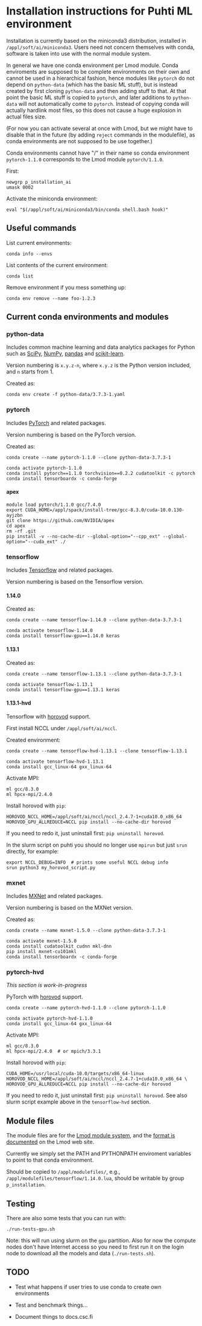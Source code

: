 # Installation instructions for Puhti ML environment

Installation is currently based on the miniconda3 distribution, installed in `/appl/soft/ai/miniconda3`.  Users need not concern themselves with conda, software is taken into use with the normal module system.

In general we have one conda environment per Lmod module.  Conda enviroments are supposed to be complete environments on their own and cannot be used in a hierarchical fashion, hence modules like `pytorch` do not depend on `python-data` (which has the basic ML stuff), but is instead created by first cloning `python-data` and then adding stuff to that.  At that point the basic ML stuff is copied to `pytorch`, and later additions to `python-data` will not automatically come to `pytorch`.  Instead of copying conda will actually hardlink most files, so this does not cause a huge explosion in actual files size.

(For now you can activate several at once with Lmod, but we might have to disable that in the future (by adding `reject` commands in the modulefile), as conda environments are not supposed to be use together.)

Conda environments cannot have "/" in their name so conda environment `pytorch-1.1.0` corresponds to the Lmod module `pytorch/1.1.0`.

First:

    newgrp p_installation_ai
    umask 0002

Activate the miniconda environment:

    eval "$(/appl/soft/ai/miniconda3/bin/conda shell.bash hook)"

## Useful commands

List current environments:

    conda info --envs

List contents of the current environment:

    conda list

Remove environment if you mess something up:

    conda env remove --name foo-1.2.3
    
## Current conda environments and modules

### python-data

Includes common machine learning and data analytics packages for Python such as [SciPy](https://www.scipy.org/), [NumPy](http://www.numpy.org/), [pandas](https://pandas.pydata.org/) and [scikit-learn](https://scikit-learn.org/stable/).

Version numbering is `x.y.z-n`, where `x.y.z` is the Python version included, and `n` starts from 1.

Created as:

    conda env create -f python-data/3.7.3-1.yaml

### pytorch

Includes [PyTorch](https://pytorch.org/) and related packages.

Version numbering is based on the PyTorch version.

Created as:

    conda create --name pytorch-1.1.0 --clone python-data-3.7.3-1

    conda activate pytorch-1.1.0
    conda install pytorch==1.1.0 torchvision==0.2.2 cudatoolkit -c pytorch
    conda install tensorboardx -c conda-forge
    
#### apex

    module load pytorch/1.1.0 gcc/7.4.0
    export CUDA_HOME=/appl/spack/install-tree/gcc-8.3.0/cuda-10.0.130-ayjzbn
    git clone https://github.com/NVIDIA/apex
    cd apex
    rm -rf .git
    pip install -v --no-cache-dir --global-option="--cpp_ext" --global-option="--cuda_ext" ./

### tensorflow

Includes [Tensorflow](https://www.tensorflow.org/) and related packages.

Version numbering is based on the Tensorflow version.

#### 1.14.0

Created as:

    conda create --name tensorflow-1.14.0 --clone python-data-3.7.3-1
    
    conda activate tensorflow-1.14.0
    conda install tensorflow-gpu==1.14.0 keras
    
#### 1.13.1

Created as:

    conda create --name tensorflow-1.13.1 --clone python-data-3.7.3-1
    
    conda activate tensorflow-1.13.1
    conda install tensorflow-gpu==1.13.1 keras

#### 1.13.1-hvd

Tensorflow with [horovod](https://github.com/horovod/horovod) support.

First install NCCL under `/appl/soft/ai/nccl`.

Created environment:

    conda create --name tensorflow-hvd-1.13.1 --clone tensorflow-1.13.1

    conda activate tensorflow-hvd-1.13.1
    conda install gcc_linux-64 gxx_linux-64
    
Activate MPI:

    ml gcc/8.3.0
    ml hpcx-mpi/2.4.0

Install horovod with `pip`:

    HOROVOD_NCCL_HOME=/appl/soft/ai/nccl/nccl_2.4.7-1+cuda10.0_x86_64 HOROVOD_GPU_ALLREDUCE=NCCL pip install --no-cache-dir horovod

If you need to redo it, just uninstall first: `pip uninstall horovod`.

In the slurm script on puhti you should no longer use `mpirun` but just `srun` directly, for example:

    export NCCL_DEBUG=INFO  # prints some useful NCCL debug info
    srun python3 my_horovod_script.py

### mxnet

Includes [MXNet](https://mxnet.apache.org/) and related packages.

Version numbering is based on the MXNet version.

Created as:

    conda create --name mxnet-1.5.0 --clone python-data-3.7.3-1

    conda activate mxnet-1.5.0
    conda install cudatoolkit cudnn mkl-dnn
    pip install mxnet-cu101mkl
    conda install tensorboardx -c conda-forge

### pytorch-hvd

*This section is work-in-progress*

PyTorch with [horovod](https://github.com/horovod/horovod) support.

    conda create --name pytorch-hvd-1.1.0 --clone pytorch-1.1.0

    conda activate pytorch-hvd-1.1.0
    conda install gcc_linux-64 gxx_linux-64

Activate MPI:

    ml gcc/8.3.0
    ml hpcx-mpi/2.4.0  # or mpich/3.3.1

Install horovod with `pip`:

    CUDA_HOME=/usr/local/cuda-10.0/targets/x86_64-linux HOROVOD_NCCL_HOME=/appl/soft/ai/nccl/nccl_2.4.7-1+cuda10.0_x86_64 \ 
    HOROVOD_GPU_ALLREDUCE=NCCL pip install --no-cache-dir horovod

If you need to redo it, just uninstall first: `pip uninstall horovod`.  See also slurm script example above in the `tensorflow-hvd` section.


## Module files

The module files are for the [Lmod module system](https://lmod.readthedocs.io/en/latest/index.html), and the [format is documented](https://lmod.readthedocs.io/en/latest/015_writing_modules.html) on the Lmod web site.

Currently we simply set the PATH and PYTHONPATH enviroment variables to point to that conda environment.

Should be copied to `/appl/modulefiles/`, e.g., `/appl/modulefiles/tensorflow/1.14.0.lua`, should be writable by group `p_installation`.

## Testing

There are also some tests that you can run with:

    ./run-tests-gpu.sh

Note: this will run using slurm on the `gpu` partition.  Also for now the compute nodes don't have Internet access so you need to first run it on the login node to download all the models and data (`./run-tests.sh`).


## TODO

- Test what happens if user tries to use conda to create own environments

- Test and benchmark things...

- Document things to docs.csc.fi
